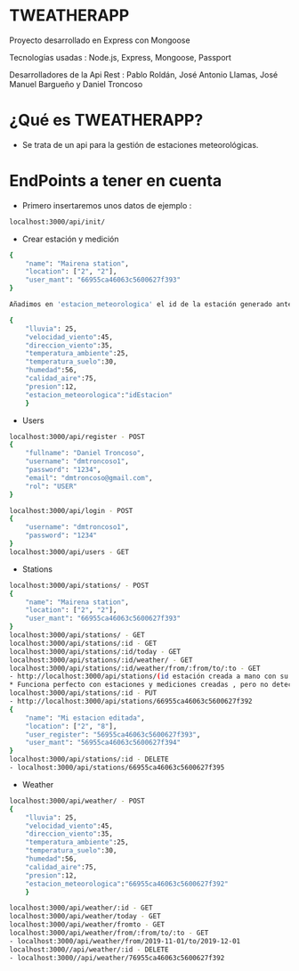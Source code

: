 # TWEATHERAPP
Proyecto desarrollado en Express con Mongoose

Tecnologías usadas : Node.js, Express, Mongoose, Passport

Desarrolladores de la Api Rest : Pablo Roldán, José Antonio Llamas, José Manuel Bargueño y Daniel Troncoso

# ¿Qué es TWEATHERAPP?

- Se trata de un api para la gestión de estaciones meteorológicas.

# EndPoints a tener en cuenta

- Primero insertaremos unos datos de ejemplo :

```bash
localhost:3000/api/init/
```

- Crear estación y medición

```bash
{
	"name": "Mairena station",
	"location": ["2", "2"],
	"user_mant": "66955ca46063c5600627f393"
}

Añadimos en 'estacion_meteorologica' el id de la estación generado anteriormente

{
    "lluvia": 25,
    "velocidad_viento":45,
    "direccion_viento":35,
    "temperatura_ambiente":25,
    "temperatura_suelo":30,
    "humedad":56,
    "calidad_aire":75,
    "presion":12,
    "estacion_meteorologica":"idEstacion"
    }
```

- Users

```bash
localhost:3000/api/register - POST
{
	"fullname": "Daniel Troncoso",
	"username": "dmtroncoso1",
	"password": "1234",
	"email": "dmtroncoso@gmail.com",
	"rol": "USER"
}

localhost:3000/api/login - POST
{
	"username": "dmtroncoso1",
	"password": "1234"
}
localhost:3000/api/users - GET
```

- Stations

```bash
localhost:3000/api/stations/ - POST
{
	"name": "Mairena station",
	"location": ["2", "2"],
	"user_mant": "66955ca46063c5600627f393"
}
localhost:3000/api/stations/ - GET
localhost:3000/api/stations/:id - GET
localhost:3000/api/stations/:id/today - GET
localhost:3000/api/stations/:id/weather/ - GET
localhost:3000/api/stations/:id/weather/from/:from/to/:to - GET
- http://localhost:3000/api/stations/(id estación creada a mano con su medición)/weather/from/2019-01-01/to/2020-12-30
* Funciona perfecto con estaciones y mediciones creadas , pero no detecta bien las fechas del init
localhost:3000/api/stations/:id - PUT
- http://localhost:3000/api/stations/66955ca46063c5600627f392
{
	"name": "Mi estacion editada",
	"location": ["2", "8"],
	"user_register": "56955ca46063c5600627f393",
	"user_mant": "56955ca46063c5600627f394"
}
localhost:3000/api/stations/:id - DELETE
- localhost:3000/api/stations/66955ca46063c5600627f395

```

- Weather

```bash
localhost:3000/api/weather/ - POST
{
    "lluvia": 25,
    "velocidad_viento":45,
    "direccion_viento":35,
    "temperatura_ambiente":25,
    "temperatura_suelo":30,
    "humedad":56,
    "calidad_aire":75,
    "presion":12,
    "estacion_meteorologica":"66955ca46063c5600627f392"
    }

localhost:3000/api/weather/:id - GET
localhost:3000/api/weather/today - GET
localhost:3000/api/weather/fromto - GET
localhost:3000/api/weather/from/:from/to/:to - GET
- localhost:3000/api/weather/from/2019-11-01/to/2019-12-01
localhost:3000//api/weather/:id - DELETE
- localhost:3000//api/weather/76955ca46063c5600627f392 
```
